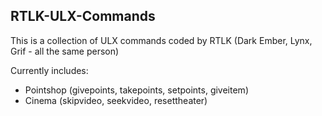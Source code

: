 RTLK-ULX-Commands
---
This is a collection of ULX commands coded by RTLK (Dark Ember, Lynx, Grif - all the same person)

Currently includes:

- Pointshop (givepoints, takepoints, setpoints, giveitem)
- Cinema (skipvideo, seekvideo, resettheater)